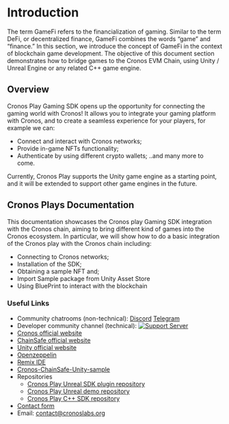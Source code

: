 # Introduction

The term GameFi refers to the financialization of gaming. Similar to the term DeFi, or decentralized finance, GameFi combines the words “game” and “finance.” In this section, we introduce the concept of GameFi in the context of blockchain game development. The objective of this document section demonstrates how to bridge games to the Cronos EVM Chain, using Unity / Unreal Engine or any related C++ game engine.

## Overview

Cronos Play Gaming SDK opens up the opportunity for connecting the gaming world with Cronos! It allows you to integrate your gaming platform with Cronos, and to create a seamless experience for your players, for example we can:

- Connect and interact with Cronos networks;
- Provide in-game NFTs functionality;
- Authenticate by using different crypto wallets;
  ..and many more to come.

Currently, Cronos Play supports the Unity game engine as a starting point, and it will be extended to support other game engines in the future.

## Cronos Plays Documentation

This documentation showcases the Cronos play Gaming SDK integration with the Cronos chain, aiming to bring different kind of games into the Cronos ecosystem. In particular, we will show how to do a basic integration of the Cronos play with the Cronos chain including:

- Connecting to Cronos networks;
- Installation of the SDK;
- Obtaining a sample NFT and;
- Import Sample package from Unity Asset Store
- Using BluePrint to interact with the blockchain

### Useful Links

- Community chatrooms (non-technical): [Discord](https://discord.gg/nsp9JTC) [Telegram](https://t.me/CryptoComOfficial)
- Developer community channel (technical): [![Support Server](https://img.shields.io/discord/783264383978569728.svg?color=7289da&label=Crypto.org Chain)](https://discord.gg/pahqHz26q4)
- [Cronos official website](https://cronos.crypto.org/)
- [ChainSafe official website](https://gaming.chainsafe.io/)
- [Unity official website](https://unity.com/)
- [Openzeppelin](https://docs.openzeppelin.com/)
- [Remix IDE](https://remix.ethereum.org/)
- [Cronos-ChainSafe-Unity-sample](https://github.com/crypto-org-chain/cronos-docs/blob/master/docs/play/assets/cronos-chainsafe-unity-sample.unitypackage.zip)
- Repositories
  - [Cronos Play Unreal SDK plugin repository](https://github.com/cronos-labs/play-unreal-plugin)
  - [Cronos Play Unreal demo repository](https://github.com/cronos-labs/play-unreal-demo)
  - [Cronos Play C++ SDK repository](https://github.com/cronos-labs/play-cpp-sdk)
- [Contact form](https://airtable.com/shrFiQnLrcpeBp2lS)
- Email: [contact@cronoslabs.org](mailto:contact@cronoslabs.org)
